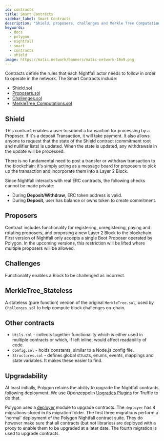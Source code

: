 ```yaml
---
id: contracts
title: Smart Contracts
sidebar_label: Smart Contracts
description: "Shield, proposers, challenges and Merkle Tree Computations."
keywords:
  - docs
  - polygon
  - nightfall
  - smart
  - contracts
  - shield
image: https://matic.network/banners/matic-network-16x9.png
---
```


Contracts define the rules that each Nightfall actor needs to follow in order to operate in the network. 
The Smart Contracts include:

- [Shield.sol](#shield)
- [Proposers.sol](#proposers)
- [Challenges.sol](#challenges)
- [MerkleTree_Computations.sol](#merkletree_computations)

## Shield
This contract enables a user to submit a transaction for processing by a Proposer. If it's a deposit Transaction, it will take payment.
It also allows anyone to request that the state of the Shield contract (commitment root and nullifier lists) is updated. 
When the state is updated, any withdrawals in the update will be processed.

There is no fundamental need to post a transfer or withdraw transaction to the blockchain: it's simply acting as a message board for
proposers to pick up the transaction and incorporate them into a Layer 2 Block. 

Since Nightfall interacts with real ERC contracts, the following checks cannot be made private:

- During **Deposit/Withdraw**, ERC token address is valid.
- During **Deposit**, user has balance or owns token to create commitment.

## Proposers
Contract includes functionality for registering, unregistering, paying and rotating proposers, and proposing a new Layer 2 Block to the blockchain.
First version of Nightfall only accepts a single Boot Proposer operated by Polygon. In the upcoming versions, this restriction will be lifted where multiple proposers will be allowed.

## Challenges 
Functionality enables a Block to be challenged as incorrect.

## MerkleTree_Stateless
A stateless (pure function) version of the original `MerkleTree.sol`, used by `Challenges.sol` to help compute block challenges on-chain.

## Other contracts
- `Utils.sol` - collects together functionality which is either used in multiple contracts or which, if left inline, would affect readability of code.
- `Config.sol` - holds constants, similar to a Node.js config file.
- `Structures.sol` - defines global structs, enums, events, mappings and state variables. It makes these easier to find.

## Upgradability
At least initially, Polygon retains the ability to upgrade the Nightfall contracts following deployment.
We use Openzeppelin [Upgrades Plugins](https://docs.openzeppelin.com/upgrades-plugins/1.x/) for Truffle to do that.

Polygon uses a [deployer](https://github.com/EYBlockchain/nightfall_3/tree/master/nightfall-deployer) module to upgrade contracts. 
The `deployer` has 4 migrations stored in its migration folder.
The first three migrations perform a 'normal' deployment of the Polygon Nightfall contract suite. They
do however make sure that all contracts (but not libraries) are deployed with a proxy to enable them to
be upgraded at a later date. The fourth migration is used to upgrade contracts.
